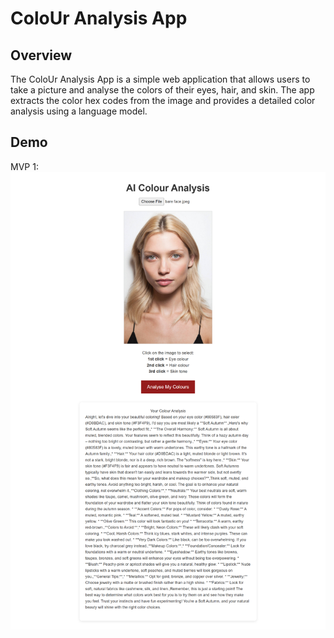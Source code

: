# ColoUr Analysis App

## Overview

The ColoUr Analysis App is a simple web application that allows users to take a picture and analyse the colors of their eyes, hair, and skin. The app extracts the color hex codes from the image and provides a detailed color analysis using a language model.

## Demo

MVP 1:
![MVP 1 Screenshot](assets/MVP1.png "Screenshot of MVP 1")
